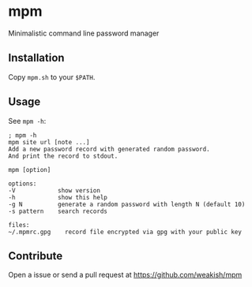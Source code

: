 # mpm

Minimalistic command line password manager

## Installation

Copy `mpm.sh` to your `$PATH`.

## Usage

See `mpm -h`:

```
; mpm -h
mpm site url [note ...]
Add a new password record with generated random password.
And print the record to stdout.

mpm [option]

options:
-V            show version
-h            show this help
-g N          generate a random password with length N (default 10)
-s pattern    search records

files: 
~/.mpmrc.gpg    record file encrypted via gpg with your public key                                                  
```

## Contribute

Open a issue or send a pull request at https://github.com/weakish/mpm
